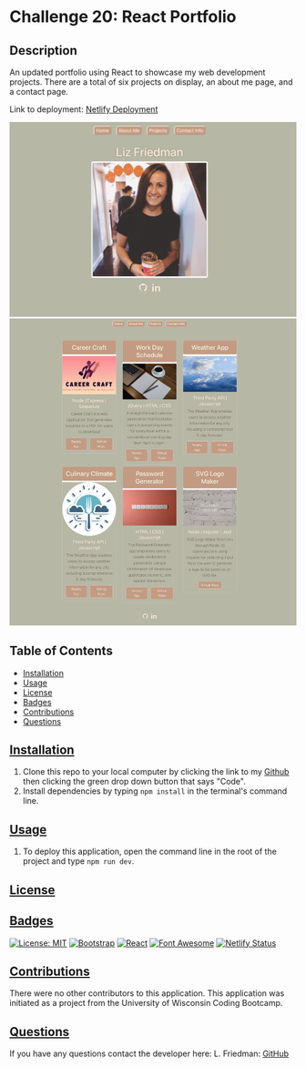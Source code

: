 # Challenge 20: React Portfolio

## Description
An updated portfolio using React to showcase my web development projects. There are a total of six projects on display, an about me page, and a contact page. 

Link to deployment: [Netlify Deployment](https://netlify-friedman-react-portfolio.netlify.app/)


![home](./public/images/home.png)
![projects](./public/images/projects.png)

  ## Table of Contents
  * [Installation](#installation)
  * [Usage](#usage)
  * [License](#license)
  * [Badges](#badges)
  * [Contributions](#contributions)
  * [Questions](#questions)

## [Installation](#Table-of-Contents)
1. Clone this repo to your local computer by clicking the link to my [Github](https://github.com/lizf57/react-portfolio) then clicking the green drop down button that says "Code".
2. Install dependencies by typing `npm install` in the terminal's command line.


## [Usage](#table-of-contents)
1. To deploy this application, open the command line in the root of the project and type `npm run dev`. 


## [License](#table-of-contents)


## [Badges](#table-of-contents)
[![License: MIT](https://img.shields.io/badge/MIT_License-green)](https://opensource.org/licenses/MIT)
[![Bootstrap](https://img.shields.io/badge/Bootstrap-purple)](https://getbootstrap.com/)
[![React](https://img.shields.io/badge/React-blue)](https://react.dev/)
[![Font Awesome](https://img.shields.io/badge/Font%20Awesome-orange)](https://fontawesome.com/)
[![Netlify Status](https://api.netlify.com/api/v1/badges/6cac55b7-863c-4e3e-a63f-9148ccc944d7/deploy-status)](https://app.netlify.com/sites/netlify-friedman-react-portfolio/deploys)


## [Contributions](#table-of-contents)
There were no other contributors to this application. This application was initiated as a project from the University of Wisconsin Coding Bootcamp. 

## [Questions](#Table-of-Contents)
If you have any questions contact the developer here:
L. Friedman:   [GitHub](https://github.com/lizf57)
